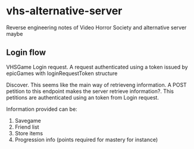 # vhs-alternative-server
 Reverse engineering notes of Video Horror Society and alternative server maybe

## Login flow
VHSGame Login request. A request authenticated using a token issued by epicGames with loginRequestToken structure

Discover.
This seems like the main way of retrieveng information. A POST petition to this endpoint makes the server retrieve information?. This petitions are authenticated using an token from Login request.

Information provided can be:
1. Savegame
2. Friend list
3. Store items
4. Progression info (points required for mastery for instance)
